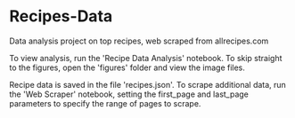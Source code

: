 # Recipes-Data
Data analysis project on top recipes, web scraped from allrecipes.com

To view analysis, run the 'Recipe Data Analysis' notebook.  To skip straight to the figures, open the 'figures' folder and view the image files.

Recipe data is saved in the file 'recipes.json'.  To scrape additional data, run the 'Web Scraper' notebook, setting the first_page and last_page parameters to specify the range of pages to scrape.
